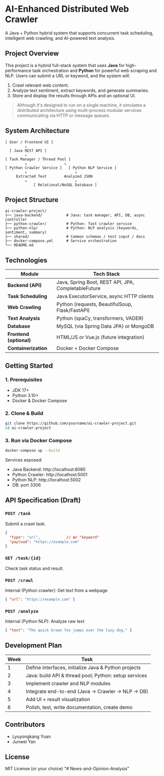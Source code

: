 # AI-Enhanced Distributed Web Crawler

A Java + Python hybrid system that supports concurrent task scheduling, intelligent web crawling, and AI-powered text analysis.

## Project Overview

This project is a hybrid full-stack system that uses **Java** for high-performance task orchestration and **Python** for powerful web scraping and NLP. Users can submit a URL or keyword, and the system will:
1. Crawl relevant web content.
2. Analyze text sentiment, extract keywords, and generate summaries.
3. Store and display the results through APIs and an optional UI.

> Although it's designed to run on a single machine, it simulates a distributed architecture using multi-process modular services communicating via HTTP or message queues.

## System Architecture

```
[ User / Frontend UI ]
         ↓
  [ Java REST API ]
         ↓
[ Task Manager / Thread Pool ]
         ↓                 ↘
[ Python Crawler Service ]   [ Python NLP Service ]
         ↓                      ↓
     Extracted Text        Analyzed JSON
         ↘                      ↙
             [ Relational/NoSQL Database ]
```

## Project Structure

```
ai-crawler-project/
├── java-backend/           # Java: task manager, API, DB, async controller
├── python-crawler/         # Python: fast crawler service
├── python-nlp/             # Python: NLP analysis (keywords, sentiment, summary)
├── shared/                 # Common schemas / test input / docs
├── docker-compose.yml      # Service orchestration
└── README.md
```

## Technologies

| Module | Tech Stack |
|--------|------------|
| **Backend (API)** | Java, Spring Boot, REST API, JPA, CompletableFuture |
| **Task Scheduling** | Java ExecutorService, async HTTP clients |
| **Web Crawling** | Python (requests, BeautifulSoup, Flask/FastAPI) |
| **Text Analysis** | Python (spaCy, transformers, VADER) |
| **Database** | MySQL (via Spring Data JPA) or MongoDB |
| **Frontend (optional)** | HTML/JS or Vue.js (future integration) |
| **Containerization** | Docker + Docker Compose |

## Getting Started

### 1. Prerequisites

- JDK 17+
- Python 3.10+
- Docker & Docker Compose

### 2. Clone & Build

```bash
git clone https://github.com/yourname/ai-crawler-project.git
cd ai-crawler-project
```

### 3. Run via Docker Compose

```bash
docker-compose up --build
```

Services exposed:
- Java Backend: http://localhost:8080
- Python Crawler: http://localhost:5001
- Python NLP: http://localhost:5002
- DB: port 3306

## API Specification (Draft)

### `POST /task`
Submit a crawl task.

```json
{
  "type": "url",            // or "keyword"
  "payload": "https://example.com"
}
```

### `GET /task/{id}`
Check task status and result.

### `POST /crawl`
Internal (Python crawler): Get text from a webpage

```json
{ "url": "https://example.com" }
```

### `POST /analyze`
Internal (Python NLP): Analyze raw text

```json
{ "text": "The quick brown fox jumps over the lazy dog." }
```

## Development Plan

| Week | Task |
|------|------|
| 1 | Define interfaces, initialize Java & Python projects |
| 2 | Java: build API & thread pool; Python: setup services |
| 3 | Implement crawler and NLP modules |
| 4 | Integrate end-to-end (Java → Crawler → NLP → DB) |
| 5 | Add UI + result visualization |
| 6 | Polish, test, write documentation, create demo |

## Contributors

- Lyuyongkang Yuan
- Junwei Yan

## License

MIT License (or your choice)
"# News-and-Opinion-Analysis" 
